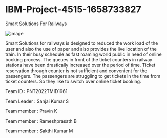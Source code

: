 # IBM-Project-4515-1658733827
Smart Solutions For Railways

![image](https://user-images.githubusercontent.com/113661927/196152260-8e2a4aa0-bd2a-4b75-95bf-325e1e6a3135.png)

Smart Solutions for railways is designed to reduced the work load of the user and also the use of paper and also provides the live location of the train.
In their busy schedule as fast roaming world public in need of online booking process. The queues in front of the ticket counters in railway stations have been drastically
increased over the period of time. Ticket reservation through counter is not sufficient and convenient for the passengers. The passengers are struggling to get tickets in the time
from ticket counters. So they like to switch over online ticket booking.

Team ID : PNT2022TMID1961

Team Leader : Sanjai Kumar S

Team member : Pravin K

Team member : Rameshprasath B

Team member : Sakthi Kumar M
